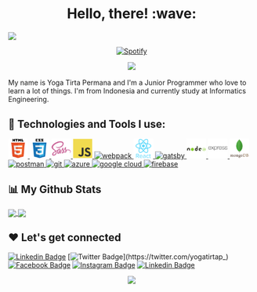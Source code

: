 <div align="center">
    <h1> Hello, there! :wave:</h1>
</div>

<a href="https://github.com/yoga-tirta">
    <img src="https://komarev.com/ghpvc/?username=yoga-tirta&&style=flat-square" align="center" />
</a>

<div align="center">
<!-- <img src="https://rishavanand.github.io/static/images/greetings.gif" align="center" style="width: 80%" /> -->

[![Spotify](https://spotify-github-profile.vercel.app/api/view?uid=31ofkg7oqoqcgrx2nq4nnpnjbc2q&cover_image=true&theme=novatorem&show_offline=false&background_color=121212&interchange=false&bar_color=53b14f&bar_color_cover=false)](https://open.spotify.com/user/31ofkg7oqoqcgrx2nq4nnpnjbc2q) <br>

<a href="https://www.youtube.com/watch?v=dQw4w9WgXcQ">
    <img src="https://media.giphy.com/media/Vuw9m5wXviFIQ/source.gif" width="290" height="auto" />
</a>

</div>

My name is Yoga Tirta Permana and I'm a Junior Programmer who love to learn a lot of things. I'm from Indonesia and currently study at Informatics Engineering.

<h2 align="left">🔧 Technologies and Tools I use:</h2>
<p align="left">
    <a href="https://www.w3.org/html/" target="_blank"> <img src="https://raw.githubusercontent.com/devicons/devicon/master/icons/html5/html5-original-wordmark.svg" alt="html5" width="40" height="40"/> </a>
    <a href="https://www.w3schools.com/css/" target="_blank"> <img src="https://raw.githubusercontent.com/devicons/devicon/master/icons/css3/css3-original-wordmark.svg" alt="css3" width="40" height="40"/> </a>
    <a href="https://sass-lang.com" target="_blank"> <img src="https://raw.githubusercontent.com/devicons/devicon/master/icons/sass/sass-original.svg" alt="sass" width="40" height="40"/> </a>
    <a href="https://developer.mozilla.org/en-US/docs/Web/JavaScript" target="_blank"> <img src="https://raw.githubusercontent.com/devicons/devicon/master/icons/javascript/javascript-original.svg" alt="javascript" width="40" height="40"/> </a>
    <a href="https://webpack.js.org/" target="_blank"> <img src="https://www.vectorlogo.zone/logos/js_webpack/js_webpack-icon.svg" alt="webpack" width="40" height="40"/> </a>
    <a href="https://reactjs.org/" target="_blank"> <img src="https://raw.githubusercontent.com/devicons/devicon/master/icons/react/react-original-wordmark.svg" alt="react" width="40" height="40"/> </a>
    <a href="https://www.gatsbyjs.com/" target="_blank"> <img src="https://www.vectorlogo.zone/logos/gatsbyjs/gatsbyjs-icon.svg" alt="gatsby" width="40" height="40"/> </a>
    <a href="https://nodejs.org" target="_blank"> <img src="https://raw.githubusercontent.com/devicons/devicon/master/icons/nodejs/nodejs-original-wordmark.svg" alt="nodejs" width="40" height="40"/> </a>
    <a href="https://expressjs.com" target="_blank"> <img src="https://raw.githubusercontent.com/devicons/devicon/master/icons/express/express-original-wordmark.svg" alt="express" width="40" height="40"/> </a>
    <a href="https://www.mongodb.com/" target="_blank"> <img src="https://raw.githubusercontent.com/devicons/devicon/master/icons/mongodb/mongodb-original-wordmark.svg" alt="mongodb" width="40" height="40"/> </a>
    <a href="https://www.postman.com/" target="_blank"> <img src="https://www.vectorlogo.zone/logos/getpostman/getpostman-icon.svg" alt="postman" width="40" height="40"/> </a>
    <a href="https://git-scm.com/" target="_blank"> <img src="https://www.vectorlogo.zone/logos/git-scm/git-scm-icon.svg" alt="git" width="40" height="40"/> </a>
    <a href="https://azure.microsoft.com/en-us/" target="_blank"> <img src="https://www.vectorlogo.zone/logos/microsoft_azure/microsoft_azure-icon.svg" alt="azure" width="40" height="40"/> </a>
    <a href="https://cloud.google.com/" target="_blank"> <img src="https://www.vectorlogo.zone/logos/google_cloud/google_cloud-icon.svg" alt="google cloud" width="40" height="40"/> </a>
    <a href="https://firebase.google.com/" target="_blank"> <img src="https://www.vectorlogo.zone/logos/firebase/firebase-icon.svg" alt="firebase" width="40" height="40"/> </a>
</p>

<!-- stats -->
<h2>📊 My Github Stats</h2>

<a href="https://github.com/yoga-tirta?tab=repositories">
  <img align="center" src="https://github-readme-stats.vercel.app/api?username=yoga-tirta&count_private=true&show_icons=true&theme=react" />
</a>
<a href="https://github.com/yoga-tirta?tab=repositories">
  <img align="center" src="https://github-readme-stats.vercel.app/api/top-langs/?username=yoga-tirta&layout=compact&theme=react&langs_count=8" />
</a>

<!-- social -->
<h2>❤️ Let's get connected</h2>

[![Linkedin Badge](https://img.shields.io/badge/-Yoga Tirta-blue?style=flat-square =Linkedin =white =https://www.linkedin.com/in/yoga-tirta-6707721b0/)](https://www.linkedin.com/in/yoga-tirta-6707721b0/)
[![Twitter Badge](https://img.shields.io/badge/-@yogatirtap_-1ca0f1?style=flat-square&labelColor=1ca0f1&logo=twitter&logoColor=white&link=https://twitter.com/yogatirtap_)](https://twitter.com/yogatirtap_)
[![Facebook Badge](https://img.shields.io/badge/-Yoga Tirta Permana-3b5998?style=flat-square =3b5998 =facebook =white =https://www.facebook.com/yogatirtapermana552)](https://www.facebook.com/yogatirtapermana552)
[![Instagram Badge](https://img.shields.io/badge/-@hi.yogatirta-D7008A?style=flat-square&labelColor=D7008A&logo=Instagram&logoColor=white&link=https://www.instagram.com/hi.yogatirta/)](https://www.instagram.com/hi.yogatirta/)
[![Linkedin Badge](https://img.shields.io/badge/-My Website-blueviolet?style=flat-square =appveyor =white =https://yoga-tirta.github.io/)](https://yoga-tirta.github.io/)

<div align="center">
    <img src="https://github.com/SP-XD/SP-XD/blob/main/images/dino_rounded.gif?raw=true" href="https://yoga-tirta.github.io" width="75%"/><br>
</div>
